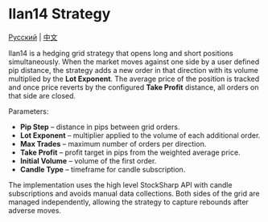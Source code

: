 # Ilan14 Strategy
[Русский](README_ru.md) | [中文](README_cn.md)

Ilan14 is a hedging grid strategy that opens long and short positions simultaneously. When the market moves against one side by a user defined pip distance, the strategy adds a new order in that direction with its volume multiplied by the **Lot Exponent**. The average price of the position is tracked and once price reverts by the configured **Take Profit** distance, all orders on that side are closed.

Parameters:
- **Pip Step** – distance in pips between grid orders.
- **Lot Exponent** – multiplier applied to the volume of each additional order.
- **Max Trades** – maximum number of orders per direction.
- **Take Profit** – profit target in pips from the weighted average price.
- **Initial Volume** – volume of the first order.
- **Candle Type** – timeframe for candle subscription.

The implementation uses the high level StockSharp API with candle subscriptions and avoids manual data collections. Both sides of the grid are managed independently, allowing the strategy to capture rebounds after adverse moves.
